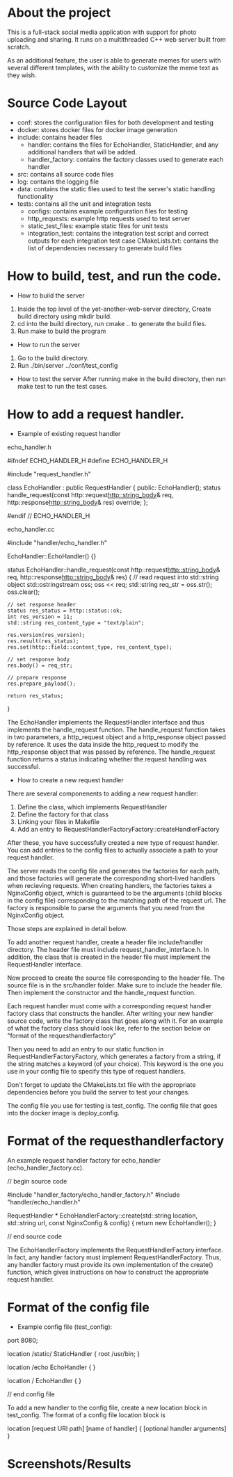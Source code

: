 # About the project

This is a full-stack social media application with support for photo uploading and sharing. It runs on a multithreaded C++ web server built from scratch. 

As an additional feature, the user is able to generate memes for users with several different templates, with the ability to customize the meme text as they wish.

# Source Code Layout

- conf: stores the configuration files for both development and testing
- docker: stores docker files for docker image generation
- include: contains header files
     - handler: contains the files for EchoHandler, StaticHandler, and any additional handlers that will be added.
     - handler_factory: contains the factory classes used to generate each handler
- src: contains all source code files
- log: contains the logging file
- data: contains the static files used to test the server's static handling functionality
- tests: contains all the unit and integration tests
     - configs: contains example configuration files for testing
     - http_requests: example http requests used to test server
     - static_test_files: example static files for unit tests
     - integration_test: contains the integration test script and correct outputs for each integration test case
  CMakeLists.txt: contains the list of dependencies necessary to generate build files

# How to build, test, and run the code.

- How to build the server
1. Inside the top level of the yet-another-web-server directory, Create build directory using mkdir build.
2. cd into the build directory, run cmake .. to generate the build files.
3. Run make to build the program


- How to run the server
1. Go to the build directory.
2. Run ./bin/server ../conf/test_config


- How to test the server
After running make in the build directory, then run make test to run the test cases.


# How to add a request handler.

- Example of existing request handler

echo_handler.h

#ifndef ECHO_HANDLER_H
#define ECHO_HANDLER_H

#include "request_handler.h"

class EchoHandler : public RequestHandler
{
public:
    EchoHandler();
    status handle_request(const http::request<http::string_body>& req, http::response<http::string_body>& res) override;
};

#endif // ECHO_HANDLER_H 


echo_handler.cc

#include "handler/echo_handler.h"

EchoHandler::EchoHandler() {}

status EchoHandler::handle_request(const http::request<http::string_body>& req, http::response<http::string_body>& res)
{
    // read request into std::string object
    std::ostringstream oss;
	oss << req;
	std::string req_str = oss.str();
	oss.clear();

    // set response header
    status res_status = http::status::ok;
    int res_version = 11;
    std::string res_content_type = "text/plain";
    
    res.version(res_version);
    res.result(res_status);
    res.set(http::field::content_type, res_content_type);

    // set response body
    res.body() = req_str;

    // prepare response
    res.prepare_payload();

    return res_status;
}


The EchoHandler implements the RequestHandler interface and thus implements the handle_request function.
The handle_request function takes in two parameters, a http_request object and a http_response object passed by reference.
It uses the data inside the http_request to modify the http_response object that was passed by reference.
The handle_request function returns a status indicating whether the request handling was successful.

- How to create a new request handler

There are several componenents to adding a new request handler:

1. Define the class, which implements RequestHandler
2. Define the factory for that class
3. Linking your files in Makefile
4. Add an entry to RequestHandlerFactoryFactory::createHandlerFactory

After these, you have successfully created a new type of request handler. You can add entries to the config files to actually associate a path to your request handler. 

The server reads the config file and generates the factories for each path, and those factories will generate the corresponding short-lived handlers when recieving requests. When creating handlers, the factories takes a NginxConfig object, which is guaranteed to be the arguments (child blocks in the config file) corresponding to the matching path of the request url. The factory is responsible to parse the arguments that you need from the NginxConfig object. 

Those steps are explained in detail below. 

To add another request handler, create a header file include/handler directory. The header file must include request_handler_interface.h.
In addition, the class that is created in the header file must implement the RequestHandler interface.

Now proceed to create the source file corresponding to the header file. The source file is in the src/handler folder.
Make sure to include the header file. Then implement the constructor and the handle_request function.

Each request handler must come with a corresponding request handler factory class that constructs the handler. After writing your new handler source code,
write the factory class that goes along with it. For an example of what the factory class should look like, refer to the section below on
"format of the requesthandlerfactory"

Then you need to add an entry to our static function in RequestHandlerFactoryFactory, which generates a factory from a string, if the string matches a keyword (of your choice). This keyword is the one you use in your config file to specify this type of request handlers. 

Don't forget to update the CMakeLists.txt file with the appropriate dependencies before you build the server to test your changes.

The config file you use for testing is test_config. The config file that goes into the docker image is deploy_config.


# Format of the requesthandlerfactory

An example request handler factory for echo_handler (echo_handler_factory.cc).

// begin source code

#include "handler_factory/echo_handler_factory.h"
#include "handler/echo_handler.h"

RequestHandler * EchoHandlerFactory::create(std::string location, std::string url, const NginxConfig & config)
{
    return new EchoHandler();
}

// end source code


The EchoHandlerFactory implements the RequestHandlerFactory interface. In fact, any handler factory must implement RequestHandlerFactory.
Thus, any handler factory must provide its own implementation of the create() function, which gives instructions on how to construct the
appropriate request handler.


# Format of the config file

- Example config file (test_config):


port 8080;

location /static/ StaticHandler {
    root /usr/bin;
}



location /echo EchoHandler {
}

location / EchoHandler {
}

// end config file

To add a new handler to the config file, create a new location block in test_config. The format of a config file location block
is

location [request URI path] [name of handler] {
    [optional handler arguments]
}

# Screenshots/Results



